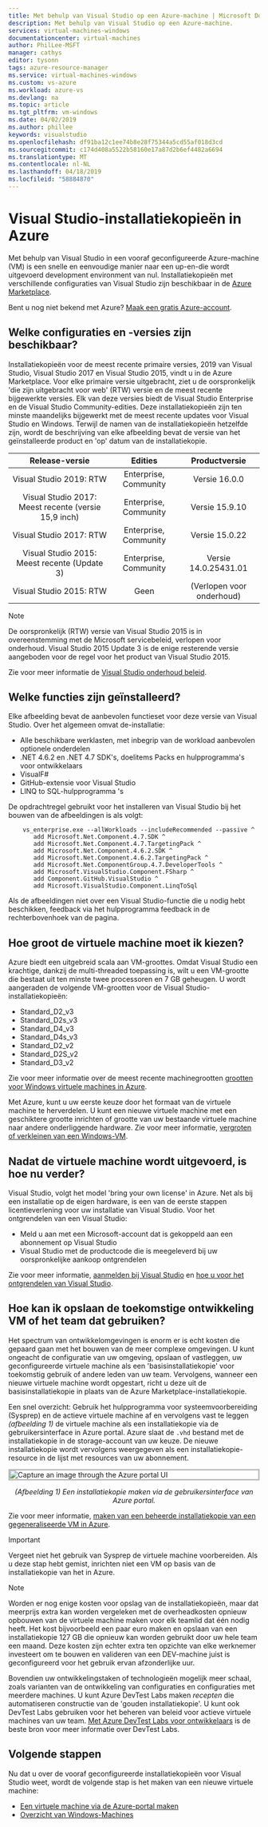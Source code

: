 ```yaml
---
title: Met behulp van Visual Studio op een Azure-machine | Microsoft Docs
description: Met behulp van Visual Studio op een Azure-machine.
services: virtual-machines-windows
documentationcenter: virtual-machines
author: PhilLee-MSFT
manager: cathys
editor: tysonn
tags: azure-resource-manager
ms.service: virtual-machines-windows
ms.custom: vs-azure
ms.workload: azure-vs
ms.devlang: na
ms.topic: article
ms.tgt_pltfrm: vm-windows
ms.date: 04/02/2019
ms.author: phillee
keywords: visualstudio
ms.openlocfilehash: df91ba12c1ee74b8e28f75344a5cd55af018d3cd
ms.sourcegitcommit: c174d408a5522b58160e17a87d2b6ef4482a6694
ms.translationtype: MT
ms.contentlocale: nl-NL
ms.lasthandoff: 04/18/2019
ms.locfileid: "58884870"
---
```

# <a name="visual-studio-images-on-azure"></a>Visual Studio-installatiekopieën in Azure
Met behulp van Visual Studio in een vooraf geconfigureerde Azure-machine (VM) is een snelle en eenvoudige manier naar een up-en-die wordt uitgevoerd development environment van nul. Installatiekopieën met verschillende configuraties van Visual Studio zijn beschikbaar in de [Azure Marketplace](https://azuremarketplace.microsoft.com/en-us/marketplace/apps?search=visual%20studio&page=1).

Bent u nog niet bekend met Azure? [Maak een gratis Azure-account](https://azure.microsoft.com/free).

## <a name="what-configurations-and-versions-are-available"></a>Welke configuraties en -versies zijn beschikbaar?
Installatiekopieën voor de meest recente primaire versies, 2019 van Visual Studio, Visual Studio 2017 en Visual Studio 2015, vindt u in de Azure Marketplace.  Voor elke primaire versie uitgebracht, ziet u de oorspronkelijk 'die zijn uitgebracht voor web' (RTW) versie en de meest recente bijgewerkte versies.  Elk van deze versies biedt de Visual Studio Enterprise en de Visual Studio Community-edities.  Deze installatiekopieën zijn ten minste maandelijks bijgewerkt met de meest recente updates voor Visual Studio en Windows.  Terwijl de namen van de installatiekopieën hetzelfde zijn, wordt de beschrijving van elke afbeelding bevat de versie van het geïnstalleerde product en 'op' datum van de installatiekopie.

| Release-versie                                              | Edities                     |     Productversie      |
|:------------------------------------------------------------:|:----------------------------:|:------------------------:|
|     Visual Studio 2019: RTW                                  |    Enterprise, Community     |      Versie 16.0.0      |
| Visual Studio 2017: Meest recente (versie 15,9 inch)                    |    Enterprise, Community     |      Versie 15.9.10     |
|         Visual Studio 2017: RTW                              |    Enterprise, Community     |      Versie 15.0.22     |
|   Visual Studio 2015: Meest recente (Update 3)                      |    Enterprise, Community     |  Versie 14.0.25431.01   |
|         Visual Studio 2015: RTW                              |             Geen             | (Verlopen voor onderhoud)  |

> [!NOTE]
> De oorspronkelijk (RTW) versie van Visual Studio 2015 is in overeenstemming met de Microsoft servicebeleid, verlopen voor onderhoud. Visual Studio 2015 Update 3 is de enige resterende versie aangeboden voor de regel voor het product van Visual Studio 2015.

Zie voor meer informatie de [Visual Studio onderhoud beleid](https://www.visualstudio.com/productinfo/vs-servicing-vs).

## <a name="what-features-are-installed"></a>Welke functies zijn geïnstalleerd?
Elke afbeelding bevat de aanbevolen functieset voor deze versie van Visual Studio. Over het algemeen omvat de-installatie:

* Alle beschikbare werklasten, met inbegrip van de workload aanbevolen optionele onderdelen
* .NET 4.6.2 en .NET 4.7 SDK's, doelitems Packs en hulpprogramma's voor ontwikkelaars
* VisualF#
* GitHub-extensie voor Visual Studio
* LINQ to SQL-hulpprogramma 's

De opdrachtregel gebruikt voor het installeren van Visual Studio bij het bouwen van de afbeeldingen is als volgt:

```
    vs_enterprise.exe --allWorkloads --includeRecommended --passive ^
       add Microsoft.Net.Component.4.7.SDK ^
       add Microsoft.Net.Component.4.7.TargetingPack ^ 
       add Microsoft.Net.Component.4.6.2.SDK ^
       add Microsoft.Net.Component.4.6.2.TargetingPack ^
       add Microsoft.Net.ComponentGroup.4.7.DeveloperTools ^
       add Microsoft.VisualStudio.Component.FSharp ^
       add Component.GitHub.VisualStudio ^
       add Microsoft.VisualStudio.Component.LinqToSql
```

Als de afbeeldingen niet over een Visual Studio-functie die u nodig hebt beschikken, feedback via het hulpprogramma feedback in de rechterbovenhoek van de pagina.

## <a name="what-size-vm-should-i-choose"></a>Hoe groot de virtuele machine moet ik kiezen?
Azure biedt een uitgebreid scala aan VM-groottes. Omdat Visual Studio een krachtige, dankzij de multi-threaded toepassing is, wilt u een VM-grootte die bestaat uit ten minste twee processoren en 7 GB geheugen. U wordt aangeraden de volgende VM-grootten voor de Visual Studio-installatiekopieën:

   * Standard_D2_v3
   * Standard_D2s_v3
   * Standard_D4_v3
   * Standard_D4s_v3
   * Standard_D2_v2
   * Standard_D2S_v2
   * Standard_D3_v2
    
Zie voor meer informatie over de meest recente machinegrootten [grootten voor Windows virtuele machines in Azure](/azure/virtual-machines/windows/sizes).

Met Azure, kunt u uw eerste keuze door het formaat van de virtuele machine te herverdelen. U kunt een nieuwe virtuele machine met een geschiktere grootte inrichten of grootte van uw bestaande virtuele machine naar andere onderliggende hardware. Zie voor meer informatie, [vergroten of verkleinen van een Windows-VM](/azure/virtual-machines/windows/resize-vm).

## <a name="after-the-vm-is-running-whats-next"></a>Nadat de virtuele machine wordt uitgevoerd, is hoe nu verder?
Visual Studio, volgt het model 'bring your own license' in Azure. Net als bij een installatie op de eigen hardware, is een van de eerste stappen licentieverlening voor uw installatie van Visual Studio. Voor het ontgrendelen van een Visual Studio:
- Meld u aan met een Microsoft-account dat is gekoppeld aan een abonnement op Visual Studio 
- Visual Studio met de productcode die is meegeleverd bij uw oorspronkelijke aankoop ontgrendelen

Zie voor meer informatie, [aanmelden bij Visual Studio](/visualstudio/ide/signing-in-to-visual-studio) en [hoe u voor het ontgrendelen van Visual Studio](/visualstudio/ide/how-to-unlock-visual-studio).

## <a name="how-do-i-save-the-development-vm-for-future-or-team-use"></a>Hoe kan ik opslaan de toekomstige ontwikkeling VM of het team dat gebruiken?

Het spectrum van ontwikkelomgevingen is enorm er is echt kosten die gepaard gaan met het bouwen van de meer complexe omgevingen. U kunt ongeacht de configuratie van uw omgeving, opslaan of vastleggen, uw geconfigureerde virtuele machine als een 'basisinstallatiekopie' voor toekomstig gebruik of andere leden van uw team. Vervolgens, wanneer een nieuwe virtuele machine wordt opgestart, richt u deze uit de basisinstallatiekopie in plaats van de Azure Marketplace-installatiekopie.

Een snel overzicht: Gebruik het hulpprogramma voor systeemvoorbereiding (Sysprep) en de actieve virtuele machine af en vervolgens vast te leggen *(afbeelding 1)* de virtuele machine als een installatiekopie via de gebruikersinterface in Azure portal. Azure slaat de `.vhd` bestand met de installatiekopie in de storage-account van uw keuze. De nieuwe installatiekopie wordt vervolgens weergegeven als een installatiekopie-resource in de lijst met resources van uw abonnement.

<img src="media/using-visual-studio-vm/capture-vm.png" alt="Capture an image through the Azure portal UI" style="border:3px solid Silver; display: block; margin: auto;"><center>*(Afbeelding 1) Een installatiekopie maken via de gebruikersinterface van Azure portal.*</center>

Zie voor meer informatie, [maken van een beheerde installatiekopie van een gegeneraliseerde VM in Azure](/azure/virtual-machines/windows/capture-image-resource).

> [!IMPORTANT]
> Vergeet niet het gebruik van Sysprep de virtuele machine voorbereiden. Als u deze stap hebt gemist, inrichten niet een VM op basis van de installatiekopie van het in Azure.

> [!NOTE]
> Worden er nog enige kosten voor opslag van de installatiekopieën, maar dat meerprijs extra kan worden vergeleken met de overheadkosten opnieuw opbouwen van de virtuele machine maken voor elk teamlid dat één nodig heeft. Het kost bijvoorbeeld een paar euro maken en opslaan van een installatiekopie 127 GB die opnieuw kan worden gebruikt door uw hele team een maand. Deze kosten zijn echter extra ten opzichte van elke werknemer investeert om te bouwen en valideren van een DEV-machine juist is geconfigureerd voor het gebruik ervan afzonderlijke uur.

Bovendien uw ontwikkelingstaken of technologieën mogelijk meer schaal, zoals varianten van de ontwikkeling van configuraties en configuraties met meerdere machines. U kunt Azure DevTest Labs maken _recepten_ die automatiseren constructie van de 'gouden installatiekopie'. U kunt ook DevTest Labs gebruiken voor het beheren van beleid voor actieve virtuele machines van uw team. [Met Azure DevTest Labs voor ontwikkelaars](/azure/devtest-lab/devtest-lab-developer-lab) is de beste bron voor meer informatie over DevTest Labs.

## <a name="next-steps"></a>Volgende stappen
Nu dat u over de vooraf geconfigureerde installatiekopieën voor Visual Studio weet, wordt de volgende stap is het maken van een nieuwe virtuele machine:

* [Een virtuele machine via de Azure-portal maken](quick-create-portal.md)
* [Overzicht van Windows-Machines](overview.md)
